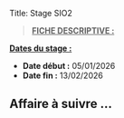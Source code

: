 Title: Stage SIO2

> **<u>FICHE DESCRIPTIVE :</u>**

 <u>**Dates du stage :**</u>

 - **Date début :** 05/01/2026
 - **Date fin :** 13/02/2026

## Affaire à suivre ... 


